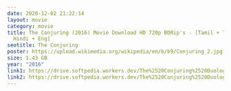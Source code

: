 ```yaml
---
date: 2020-12-02 21:22:14
layout: movie
category: movie
title: The Conjuring (2016) Movie Download HD 720p BDRip's - [Tamil + Telugu +
  Hindi + Eng]
seotitle: The Conjuring
poster: https://upload.wikimedia.org/wikipedia/en/b/b9/Conjuring_2.jpg
size: 1.43 GB
year: "2016"
link1: https://drive.softpedia.workers.dev/The%2520Conjuring%2520Duology/(%2520Telegram%2520%40isaiminidownload%2520)%2520-%2520The%2520Conjuring%25202%2520(2016)%5B720p%2520BDRip%2520-%2520%5BTamil%2520%2B%2520Telugu%2520%2B%2520Hindi%2520%2B%2520Eng%5D%2520-%2520x264%2520-%25201.3GB%5D.mkv?rootId=0AN9zhQ1hps-9Uk9PVA
link2: https://drive.softpedia.workers.dev/The%2520Conjuring%2520Duology/(%2520Telegram%2520%40isaiminidownload%2520)%2520-%2520The%2520Conjuring%25202%2520(2016)%5B720p%2520BDRip%2520-%2520%5BTamil%2520%2B%2520Telugu%2520%2B%2520Hindi%2520%2B%2520Eng%5D%2520-%2520x264%2520-%25201.3GB%5D.mkv?rootId=0AN9zhQ1hps-9Uk9PVA
---
```

